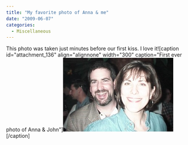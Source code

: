 ```yaml
---
title: "My favorite photo of Anna & me"
date: "2009-06-07"
categories: 
  - Miscellaneous
---
```


This photo was taken just minutes before our first kiss. I love it!\[caption id="attachment\_136" align="alignnone" width="300" caption="First ever photo of Anna & John"\]![First ever photo of Anna & John](images/annajohn-300x200.jpg "First ever photo of Anna & John")\[/caption\]
